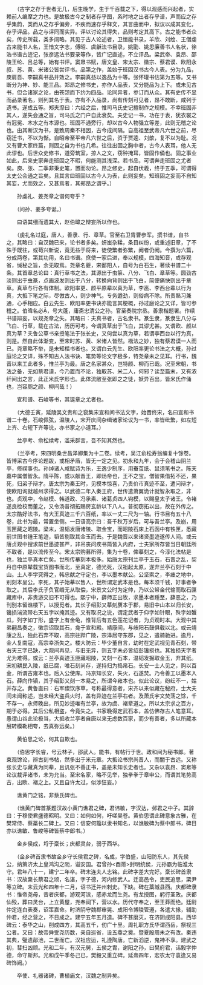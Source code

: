 <!-- { "loadSidebar": true } -->
　　（古字之存于世者无几，后生晚学，生于千百载之下，得以观感而兴起者，实赖前人编摩之力也。是故极古今之制者存乎图，系时地之出者存乎谱，声而应之存乎集韵，类而从之存乎偏旁，不疾而速存乎释文，其言曲而中，拟议以成其变化，存乎评品。品之与评同而实异。评以讨论其得失，品则考定其高下。古之能书者众矣，传史所载，类多阔略。其见于古人论述者，卫恒能书录，羊欣、刘绘、王僧虔古来能书人名，王愔文字志，傅昭、虞龢法书目录，姚勖、姚思廉善书人名状，徐浩书谱古迹记，张彦远法书要录等作，皆广记直述，不立评品。梁武帝、袁昂、邵陵王纶、吕总等，始有书评。窦臮书赋，唐文皇、宋太宗、徽宗、蔡君谟、欧阳永叔、苏、黄、米诸公皆尝评书。品第之作，盖始于班固汉书古今人表。分为九品，庾肩吾、李嗣真书品并效之。李嗣真益以逸品为十等。张怀瓘书估第为五等。又书断分为神、妙、能三品。郑昂之修书史，亦作人品表，又分能品为上下。或未见古书，但合诸家之论，由苍颉而下约为四品。论同异者，参订而从众。其有史传不显而品录著名，则列其名于表。亦有不入品录，尚有传刻可见者，昂不敢断，咸列于遗书。遂成五等。郑夹漈曰：六经之后，惟司马氏史记擅制作之规模。不幸班固非其人，遂失会通之旨，司马氏之门户自此衰矣。夫史记一书，功在于表，犹衣裳之有冠冕、木水之有本源也。班固不通旁行，却以古今人物强立等差，此则无稽之论也。由其断汉为书，是致周秦不相因，古今成间隔。自高祖至武帝凡六世之前，尽窃迁书，不以为惭。自昭帝至平帝凡六世之后，资于贾逵、刘歆，复不以为耻。况又有曹大家终篇，则固之自为书也几希。往往出固之胸中者，古今人表耳，他人无此谬也。后世众史修书，道旁筑室，掠人之文，窃钟掩耳，皆固作俑也。固之事业如此，后来史家奔走班固之不暇，何能测其浅深。若书品，可谓奔走班固之尤者矣。庾、张、二季非秉史笔，置而勿论。昂之修史，起自伏羲，终于五季，可谓得太史公会通之旨矣。且其言曰班固以古今人为表，此则妄矣。知班固之妄而不自知其妄，尤而效之，又甚焉者，其郑昂之谓乎。）

　　孙虔礼、姜尧章之谱何夸乎？

　　（问孙、姜多夸诞。）

　　曰语其细而遗其大，赵伯暐之辩妄所以作也。

　　（虔礼名过庭，唐人，善隶、行、章草。官至右卫胄曹参军。撰书谱，自书之，其略曰：自汉魏已来，论书者多矣。妍蚩杂糅，条目纠纷，或重述旧章，了不殊于既往，或苟兴新说，竟无益于将来，徒使繁者弥繁，阙者仍阙。今撰为六篇，分成两卷，第其功用，名曰书谱。庶使一家后进，奉以规模，四海知音，或存观省，缄秘之旨，余无取焉。尧章名夔，宋鄱阳人，自号为白石生，著续书谱二十条。其首章总论曰：真行草书之法，其源出于虫篆、八分、飞白、章草等。圆劲古淡则出于虫篆，点画波发则出于八分，转换向背则出于飞白，简便痛快则出于章草。真草与行各有体制。欧阳率更、颜平原辈以真为草，李邕、李西台辈以行为真，大抵下笔之际，尽倣古人，则少神气。专务遒劲，则俗病不除。所贵熟习兼通，心手相应。白云先生、欧阳率更书诀亦能言其梗概，孙过庭论之又详，皆可参稽之。伯暐名必，号大蓬，庸斋忠清公之孙。官至奏院宗丞。善隶楷题署。作续书谱辩妄，以规尧章之失。其略曰：夫真书者，古名隶书。篆生隶，篆隶生八分与飞白、行草，载在古法，历历可考。今谓真草出于飞白，其谬尤甚。又谓欧、颜以真为草？夫鲁公草书亲授笔法于张长史，又何尝以真为草，若谓李西台以行为真，则是。然自此体渐变，至宋时苏、黄、米诸人皆然。楷法之妙，独有蔡君谟一人而已。尧章略不举，是未知楷书者也。又谓白云先生、欧阳率更论书法之大概，孙过庭论之又详，殊不知古人法书诀、笔势等论文字极多，特尧章未之见耳。行书，魏晋以来工此者多，惟兰亭为最。唐之名家甚众，岂特颜、柳而已哉。况至宋朝，书法之备，无如蔡君谟，今乃置而不论，独取苏、米二人，何邪？读至篇末，又有浓纤间出之言，此正米氏字形也。此体流敝至张即之之徒，妖异百出，皆米氏作俑也，岂容厕之颜、柳间哉！）

　　宣和谱、石峻等书，其诞章之尤者也。

　　（大德壬寅，延陵吴文贵和之裒集宋宣和间书法文字，始晋终宋，名曰宣和书谱二十卷。石峻佩弦，温陵人，宋开庆间杂缉诸家论议为一书，率皆纰繁，如左短上齐、右短下齐等说，亦书家之小道耳。）

　　兰亭考、俞松续考，滥采群言，吾不知其然也。

　　（兰亭考，宋四明桑世昌泽卿集为十二卷。续考，吴江俞松寿翁编复十馀卷。皆博采古今序论题跋，或相矛盾，皆无一定之见。初永和九年，会于会稽山阴兰亭，修禊事也。孙绰诸人咸赋诗为乐，王逸少制序，用蚕茧纸、鼠须笔书之。陈天嘉中属僧智永。隋平陈，或以献晋王，即炀帝也，王不之宝。僧智果借拓不还，果死，归弟子辩才。唐太宗为秦王时，见模本惊喜，乃贵价市真迹不至，遣问辩才，使欧阳询就越州求得之。以武德二年入秦王府，世传遣萧翼诡计就智永取之，非也。贞观中，令赵模、韩道政、冯承素、诸葛贞四人钩模，以赐皇太子诸王。令褚遂良检校而董之，又令汤普彻拓赐房玄龄以下八人。普彻窃拓以出，故在外传之。太宗酷好法书，有大王真迹三千六百纸，率以一丈二尺为一轴。行书目有五十八卷，此书为最，常置坐侧。一日语高宗曰：吾千秋万岁后，可与吾兰亭。及崩，用玉匣藏之昭陵。梁末，温韬发唐诸陵、取金宝，而昭陵石床上石函中有铁匣，悉藏前世图书锺王笔迹，韬皆剔取其金玉而去。于是魏晋以来诸贤墨迹遂传人间。或云唐贞观中搜求前世墨迹甚严，非吊丧问疾书简皆入内府，士夫家所存皆当日朝廷所不取者，是以流传至今。宋太宗购募所得，集为十卷，俾摹刻之，今淳化法帖是也，独兰亭真本亡矣。世所传摹刻本极多。始唐太宗刊兰亭于玉石，石晋之乱，契丹自中原辇载宝货图书而北，至真定，德光死，汉祖起太原，遂弃兰亭石刻于中山。土人李学究得之，韩忠献之守定也，李以墨本献公。公坚索之，李瘗之地中，别刻本呈公。李死，其子始摹以售人，世所谓定武本是也。每本须千钱，好事者争取之。其后李氏子负官缗无从取偿，宋景文公时为定帅，乃以公帑金代输而取石匣藏库中，非贵游交旧不可得也。熙宁中，薛师正出牧，求墨本者踵至，薛恶之，乃刊别本留谯楼下，以授觅者。其长子绍彭又摹刻赝本于郡，易旧中山本以归长安，镵损湍流带右天五字以掩其迹。又有取况之说，谓定武者于仰字如针眼，殊字如蟹瓜，列字如丁形，盛字上有金龟，惟背后有五色莲花记者，为贞观时本。大观中其弟嗣昌奏之，徽宗诏取其石，龛于宣和殿。靖康间，与岐阳石鼓俱载以北。或云靖康之乱，独此石弃不取，高宗驻跸广陵，宗泽居守东郡，见之，遣骑驰进。逾月，金人复南寇，高宗幸浙失之。楼大防云：毕少董自言，幼时在定武视见青石刻，带右天三字已缺，大观间再见，与旧无异，则五字未必皆绍彭镵损也。其独损天字者尤为难得。或云：兰亭真迹玉匣藏昭陵，又刻一石本，温韬发掘取金玉，弃其纸。宋初耕民入陵，纸已腐，唯石刻尚存，遂持归为捣帛石。长安一士人见之，购以百金，所谓古雍本也。后入公使库。冯京知长安，失火，石遂焚。乃令善工以墨本入石。薛向作镇，其子绍彭又刻一本易之，所谓今雍本也。似此论议，纷纭不一，姑并存之。黄鲁直曰：右军禊饮序草，号称最得意者，宋齐以来似藏在秘府，士大夫间未闻称述，岂未经大盗兵火时，盖有异迹在兰亭右者。及萧氏宇文焚荡之馀，千不存一。永师晚出，所见妙迹唯有兰亭，故为虞、褚辈道之。所以太宗求之百方，期于必得。其后公私相盗，今竟失之。书家晚得定武石本，盖仿佛存古人笔意耳。愚谓山谷此论极当，大抵收兰亭者自唐以来无虑数百家，而少有善者，多以所藏本展转模勒相夸，去真弥远矣。）

　　黄伯思之论，何其自欺也。

　　（伯思字长睿，号云林子，邵武人。能书，有帖行于世。政和间为秘书郎。著束观馀论，辨古刻书帖，然多出于米元章。大抵论书宗尚晋人，而闇于古远。又称张长史与藏真为同辈，且讥张不善正书，盖是未知长史者也。又杂以袁昂、窦臮等论议裁评诸书，未为允当。至宋名家，略不见举，独拳拳于章申公，而谓其笔势高古，出欧、褚之上。又且自许太过，似涉狂妄。）

　　谯黄门之铭，非蔡氏碑也。

　　（谯黄门碑首篆题汉故小黄门谯君之碑，君讳敏，字汉达，邺君之中子。其辞曰：于穆使君盛德昭明。又曰：如何如何，吁嗟昊苍。黄伯思谓此碑意象古雅，在樊常侍、蔡藁长二碑上。又曰：信安何籀以隶书知名，以谯敏碑为蔡中郎书，碑目亦以谯敏、鲁峻等碑皆蔡中郎书。）

　　金乡侯成，埒于稾长；庆都灵台，弱于西华。

　　（金乡碑首隶书故金乡守长侯君之碑，名成，字伯盛，山阳防东人，其先侯公，纳策济太上皇鸿沟之阨，谥安国。君曾孙<酉黹>封明统侯，元孙霸为临淮太守。君年八十一，建宁二年卒。碑末连夫人志铭。此碑字差大完好。稾长碑首隶书：汉故稾长蔡君之颂，名湛，字子德，河内修武人。迁高邑令，吏民追思，栗尹等立碑。末云光和四年十二月，诏书迁并州刺史。下缺。碑在藁城县西。庆都碑隶书：惟帝尧母，昔者庆都，游观河滨，感赤龙而生尧。有龙授图，躬行圣政。庆都仙殁，葬曰灵台，上立黄屋，尧奉祠下，营以水。历代守奉之，至王莽而绝。廷尉仲定连白表奏，诏策嘉命。时济阴守魏郡审晃、成阳令博陵管遵，各遣大掾，辅助仲君，经之营之，不日成之。建宁五年五月造。碑不甚磨灭，在济阴成阳县。西华碑云：泰华之山，削成四方，其高五千，仞广十里。周礼职方氏华谓西岳，祭视三公者。又曰：故帝舜受尧历数，亲自巡省，设五鼎之奠。暨夏殷周未之有改。秦违其典，璧遗鄗池，二世而亡。汉祖应运，礼遵陶唐。亡新滔逆，鬼神不享。建武之初，彗扫凶顽。光和二年，有汉元舅，五侯之胄，谢阳之孙，曰樊府君，讳毅字仲德，命守斯邦。光和戊午季冬己已，樊毅又重立碑。延熹四年，宏农太守袁逢又易碑饰阙。）

　　卒使、礼器诸碑，曹植庙文，汉魏之制异矣。

